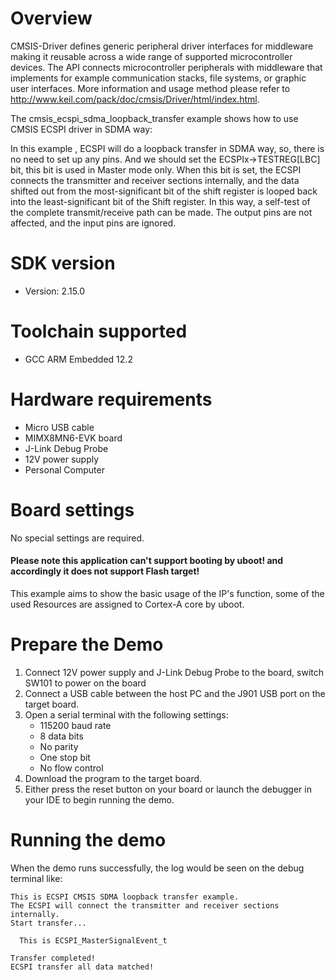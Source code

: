 Overview
========
CMSIS-Driver defines generic peripheral driver interfaces for middleware making it reusable across a wide 
range of supported microcontroller devices. The API connects microcontroller peripherals with middleware 
that implements for example communication stacks, file systems, or graphic user interfaces. 
More information and usage method please refer to http://www.keil.com/pack/doc/cmsis/Driver/html/index.html.

The cmsis_ecspi_sdma_loopback_transfer example shows how to use CMSIS ECSPI driver in SDMA way:
 
In this example , ECSPI will do a loopback transfer in SDMA way, so, there is no need to set up any pins.
And we should set the ECSPIx->TESTREG[LBC] bit, this bit is used in Master mode only. When this bit is set, 
the ECSPI connects the transmitter and receiver sections internally, and the data shifted out from the 
most-significant bit of the shift register is looped back into the least-significant bit of the Shift register.
In this way, a self-test of the complete transmit/receive path can be made. The output pins are not affected, 
and the input pins are ignored.

SDK version
===========
- Version: 2.15.0

Toolchain supported
===================
- GCC ARM Embedded  12.2

Hardware requirements
=====================
- Micro USB cable
- MIMX8MN6-EVK  board
- J-Link Debug Probe
- 12V power supply
- Personal Computer

Board settings
==============
No special settings are required.

#### Please note this application can't support booting by uboot! and accordingly it does not support Flash target! ####
This example aims to show the basic usage of the IP's function, some of the used Resources are assigned to Cortex-A core by uboot.

Prepare the Demo
================
1.  Connect 12V power supply and J-Link Debug Probe to the board, switch SW101 to power on the board
2.  Connect a USB cable between the host PC and the J901 USB port on the target board.
3.  Open a serial terminal with the following settings:
    - 115200 baud rate
    - 8 data bits
    - No parity
    - One stop bit
    - No flow control
4.  Download the program to the target board.
5.  Either press the reset button on your board or launch the debugger in your IDE to begin running the demo.


Running the demo
================
When the demo runs successfully, the log would be seen on the debug terminal like:

~~~~~~~~~~~~~~~~~~~~~~~~~~~~~~~~~~~~~~~~
This is ECSPI CMSIS SDMA loopback transfer example.
The ECSPI will connect the transmitter and receiver sections internally.
Start transfer...

  This is ECSPI_MasterSignalEvent_t

Transfer completed! 
ECSPI transfer all data matched! 
~~~~~~~~~~~~~~~~~~~~~~~~~~~~~~~~~~~~~~~~
